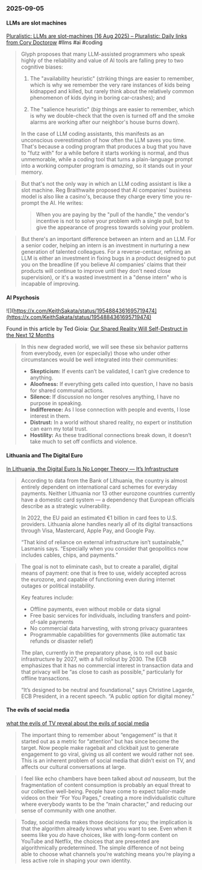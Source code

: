### 2025-09-05
#### LLMs are slot machines
[Pluralistic: LLMs are slot-machines (16 Aug 2025) – Pluralistic: Daily links from Cory Doctorow](https://pluralistic.net/2025/08/16/jackpot/) #llms #ai #coding 

> Glyph proposes that many LLM-assisted programmers who speak highly of the reliability and value of AI tools are falling prey to two cognitive biases:
> 
> 1. The "availability heuristic" (striking things are easier to remember, which is why we remember the very rare instances of kids being kidnapped and killed, but rarely think about the relatively common phenomenon of kids dying in boring car-crashes); and
>     
> 2. The "salience heuristic" (_big_ things are easier to remember, which is why we double-check that the oven is turned off and the smoke alarms are working after our neighbor's house burns down).
>     
> 
> In the case of LLM coding assistants, this manifests as an unconscious overestimation of how often the LLM saves you time. That's because a coding program that produces a bug that you have to "futz with" for a while before it starts working is normal, and thus unmemorable, while a coding tool that turns a plain-language prompt into a working computer program is _amazing_, so it stands out in your memory.

> But that's not the only way in which an LLM coding assistant is like a slot machine. Reg Braithwaite proposed that AI companies' business model is also like a casino's, because they charge every time you re-prompt the AI. He writes:
> 
> > When you are paying by the "pull of the handle," the vendor's incentive is not to solve your problem with a single pull, but to give the appearance of progress towards solving your problem.

> But there's an important difference between an intern and an LLM. For a senior coder, helping an intern is an investment in nurturing a new generation of talented colleagues. For a reverse-centaur, refining an LLM is either an investment in fixing bugs in a product designed to put you on the breadline (if you believe AI companies' claims that their products will continue to improve until they don't need close supervision), or it's a wasted investment in a "dense intern" who is incapable of improving.

#### AI Psychosis
![](https://x.com/KeithSakata/status/1954884361695719474](https://x.com/KeithSakata/status/1954884361695719474)

Found in this article by Ted Gioia: [Our Shared Reality Will Self-Destruct in the Next 12 Months](https://www.honest-broker.com/p/our-shared-reality-will-self-destruct)

> In this new degraded world, we will see these six behavior patterns from everybody, even (or especially) those who under other circumstances would be well integrated into their communities:
> 
> - **Skepticism:** If events can’t be validated, I can’t give credence to anything.
> - **Aloofness:** If everything gets called into question, I have no basis for shared communal actions.
> - **Silence:** If discussion no longer resolves anything, I have no purpose in speaking.
> - **Indifference:** As I lose connection with people and events, I lose interest in them.
> - **Distrust:** In a world without shared reality, no expert or institution can earn my total trust.
> - **Hostility:** As these traditional connections break down, it doesn’t take much to set off conflicts and violence.


#### Lithuania and The Digital Euro
[In Lithuania, the Digital Euro Is No Longer Theory — It’s Infrastructure](https://www.bigtechnology.com/p/in-lithuania-the-digital-euro-is)

> According to data from the Bank of Lithuania, the country is almost entirely dependent on international card schemes for everyday payments. Neither Lithuania nor 13 other eurozone countries currently have a domestic card system — a dependency that European officials describe as a strategic vulnerability.
> 
> In 2022, the EU paid an estimated €1 billion in card fees to U.S. providers. Lithuania alone handles nearly all of its digital transactions through Visa, Mastercard, Apple Pay, and Google Pay.
> 
> “That kind of reliance on external infrastructure isn’t sustainable,” Lasmanis says. “Especially when you consider that geopolitics now includes cables, chips, and payments.”



> The goal is not to eliminate cash, but to create a parallel, digital means of payment: one that is free to use, widely accepted across the eurozone, and capable of functioning even during internet outages or political instability.
> 
> Key features include:
> 
> - Offline payments, even without mobile or data signal
> - Free basic services for individuals, including transfers and point-of-sale payments 
> - No commercial data harvesting, with strong privacy guarantees
> - Programmable capabilities for governments (like automatic tax refunds or disaster relief)
> 
> The plan, currently in the preparatory phase, is to roll out basic infrastructure by 2027, with a full rollout by 2030. The ECB emphasizes that it has no commercial interest in transaction data and that privacy will be “as close to cash as possible,” particularly for offline transactions.
> 
> “It’s designed to be neutral and foundational,” says Christine Lagarde, ECB President, in a recent speech. “A public option for digital money.”

#### The evils of social media
[what the evils of TV reveal about the evils of social media](https://etymology.substack.com/p/what-the-evils-of-tv-reveal-about)

> The important thing to remember about “engagement” is that it started out as a metric for “attention” but has since become the target. Now people make ragebait and clickbait just to generate engagement to go viral, giving us all content we would rather not see. This is an inherent problem of social media that didn’t exist on TV, and affects our cultural conversations at large.

> I feel like echo chambers have been talked about _ad nauseam_, but the fragmentation of content consumption is probably an equal threat to our collective well-being. People have come to expect tailor-made videos on their “For You Pages,” creating a more individualistic culture where everybody wants to be the “main character,” and reducing our sense of community with one another.

> Today, social media makes those decisions for you; the implication is that the algorithm already knows what you want to see. Even when it seems like you _do_ have choices, like with long-form content on YouTube and Netflix, the choices that are presented are algorithmically predetermined. The simple difference of not being able to choose what channels you’re watching means you’re playing a less active role in shaping your own identity.

